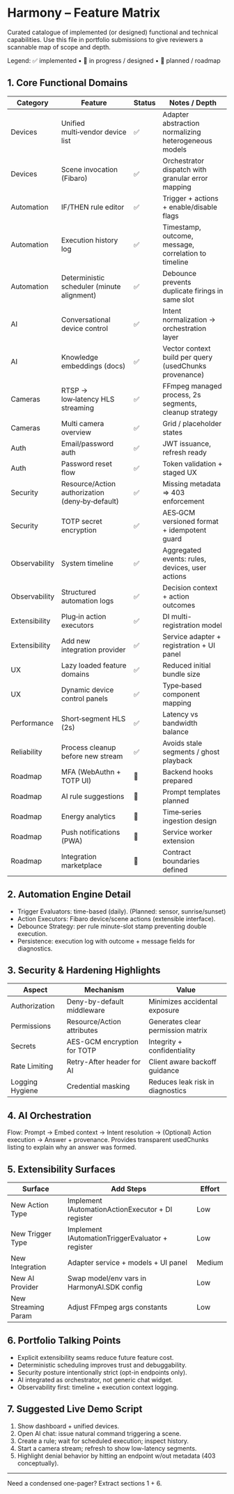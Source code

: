 # Harmony – Feature Matrix

Curated catalogue of implemented (or designed) functional and technical capabilities. Use this file in portfolio submissions to give reviewers a scannable map of scope and depth.

Legend: ✅ implemented • 🔄 in progress / designed • 🧭 planned / roadmap

## 1. Core Functional Domains
| Category | Feature | Status | Notes / Depth |
|----------|---------|--------|---------------|
| Devices | Unified multi‑vendor device list | ✅ | Adapter abstraction normalizing heterogeneous models |
| Devices | Scene invocation (Fibaro) | ✅ | Orchestrator dispatch with granular error mapping |
| Automation | IF/THEN rule editor | ✅ | Trigger + actions + enable/disable flags |
| Automation | Execution history log | ✅ | Timestamp, outcome, message, correlation to timeline |
| Automation | Deterministic scheduler (minute alignment) | ✅ | Debounce prevents duplicate firings in same slot |
| AI | Conversational device control | ✅ | Intent normalization → orchestration layer |
| AI | Knowledge embeddings (docs) | ✅ | Vector context build per query (usedChunks provenance) |
| Cameras | RTSP → low‑latency HLS streaming | ✅ | FFmpeg managed process, 2s segments, cleanup strategy |
| Cameras | Multi camera overview | ✅ | Grid / placeholder states |
| Auth | Email/password auth | ✅ | JWT issuance, refresh ready |
| Auth | Password reset flow | ✅ | Token validation + staged UX |
| Security | Resource/Action authorization (deny‑by‑default) | ✅ | Missing metadata ⇒ 403 enforcement |
| Security | TOTP secret encryption | ✅ | AES‑GCM versioned format + idempotent guard |
| Observability | System timeline | ✅ | Aggregated events: rules, devices, user actions |
| Observability | Structured automation logs | ✅ | Decision context + action outcomes |
| Extensibility | Plug‑in action executors | ✅ | DI multi-registration model |
| Extensibility | Add new integration provider | ✅ | Service adapter + registration + UI panel |
| UX | Lazy loaded feature domains | ✅ | Reduced initial bundle size |
| UX | Dynamic device control panels | ✅ | Type‑based component mapping |
| Performance | Short‑segment HLS (2s) | ✅ | Latency vs bandwidth balance |
| Reliability | Process cleanup before new stream | ✅ | Avoids stale segments / ghost playback |
| Roadmap | MFA (WebAuthn + TOTP UI) | 🧭 | Backend hooks prepared |
| Roadmap | AI rule suggestions | 🧭 | Prompt templates planned |
| Roadmap | Energy analytics | 🧭 | Time‑series ingestion design |
| Roadmap | Push notifications (PWA) | 🧭 | Service worker extension |
| Roadmap | Integration marketplace | 🧭 | Contract boundaries defined |

## 2. Automation Engine Detail
- Trigger Evaluators: time-based (daily). (Planned: sensor, sunrise/sunset)
- Action Executors: Fibaro device/scene actions (extensible interface).
- Debounce Strategy: per rule minute-slot stamp preventing double execution.
- Persistence: execution log with outcome + message fields for diagnostics.

## 3. Security & Hardening Highlights
| Aspect | Mechanism | Value |
|--------|-----------|-------|
| Authorization | Deny-by-default middleware | Minimizes accidental exposure |
| Permissions | Resource/Action attributes | Generates clear permission matrix |
| Secrets | AES-GCM encryption for TOTP | Integrity + confidentiality |
| Rate Limiting | Retry-After header for AI | Client aware backoff guidance |
| Logging Hygiene | Credential masking | Reduces leak risk in diagnostics |

## 4. AI Orchestration
Flow: Prompt → Embed context → Intent resolution → (Optional) Action execution → Answer + provenance.
Provides transparent usedChunks listing to explain why an answer was formed.

## 5. Extensibility Surfaces
| Surface | Add Steps | Effort |
|---------|-----------|--------|
| New Action Type | Implement IAutomationActionExecutor + DI register | Low |
| New Trigger Type | Implement IAutomationTriggerEvaluator + register | Low |
| New Integration | Adapter service + models + UI panel | Medium |
| New AI Provider | Swap model/env vars in HarmonyAI.SDK config | Low |
| New Streaming Param | Adjust FFmpeg args constants | Low |

## 6. Portfolio Talking Points
- Explicit extensibility seams reduce future feature cost.
- Deterministic scheduling improves trust and debuggability.
- Security posture intentionally strict (opt-in endpoints only).
- AI integrated as orchestrator, not generic chat widget.
- Observability first: timeline + execution context logging.

## 7. Suggested Live Demo Script
1. Show dashboard + unified devices.
2. Open AI chat: issue natural command triggering a scene.
3. Create a rule; wait for scheduled execution; inspect history.
4. Start a camera stream; refresh to show low-latency segments.
5. Highlight denial behavior by hitting an endpoint w/out metadata (403 conceptually).

---
Need a condensed one-pager? Extract sections 1 + 6.
